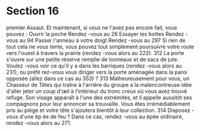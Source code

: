 # Section 16

premier Assaut. Et maintenant, si vous ne l'avez pas encore fait,
vous pouvez :
Ouvrir la poche        Rendez -vous au  26
Essayer les bottes       Rendez -vous au  94
Passer l'anneau à votre doigt    Rendez -vous au  297
Si rien de tout cela ne vous tente, vous pouvez tout simplement
poursuivre votre route vers l'ouest à travers la prairie (rendez -vous
alors au 222).
312
La porte s'ouvre sur une petite réserve remplie de tonneaux et de
sacs de jute. Voulez -vous voir ce qu'il y a dans les barriques
(rendez -vous alors au  231), ou préfé rez-vous vous diriger vers la
porte aménagée dans la paroi opposée (allez dans ce cas au  353) ?
313
Malheureusement pour vous, un Chasseur de Têtes qui traîne à
l'arrière du groupe a la malencontreuse idée d'aller jeter un coup
d'œil à l'intérieur du tronc creux où vous  avez trouvé refuge. Son
visage apparaît à l'une des extrémités, et il appelle aussitôt ses
compagnons pour leur annoncer sa trouvaille. Vous êtes
irrémédiablement pris au piège et votre tête s'ajoutera bientôt à leur
collection.
314
Disposez -vous d'une ép ée de feu ? Dans ce cas, rendez -vous au
épée ordinaire, rendez -vous alors au  271.